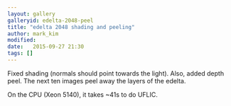 ```yaml
---
layout: gallery
galleryid: edelta-2048-peel
title: "edelta 2048 shading and peeling"
author: mark_kim
modified:
date:   2015-09-27 21:30
tags: []
---
```


Fixed shading (normals should point towards the light).
Also, added depth peel. The next ten images peel away the layers of the edelta.

On the CPU (Xeon 5140), it takes ~41s to do UFLIC.